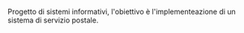 Progetto di sistemi informativi, l'obiettivo è l'implementeazione di un sistema di servizio postale.

